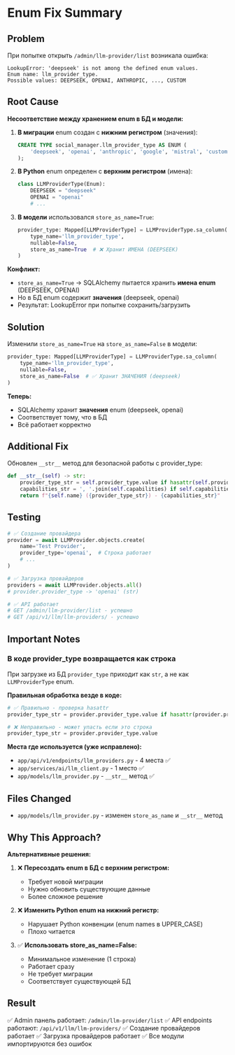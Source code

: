 # Enum Fix Summary

## Problem

При попытке открыть `/admin/llm-provider/list` возникала ошибка:

```
LookupError: 'deepseek' is not among the defined enum values. 
Enum name: llm_provider_type. 
Possible values: DEEPSEEK, OPENAI, ANTHROPIC, ..., CUSTOM
```

## Root Cause

**Несоответствие между хранением enum в БД и модели:**

1. **В миграции** enum создан с **нижним регистром** (значения):
   ```sql
   CREATE TYPE social_manager.llm_provider_type AS ENUM (
       'deepseek', 'openai', 'anthropic', 'google', 'mistral', 'custom'
   );
   ```

2. **В Python** enum определен с **верхним регистром** (имена):
   ```python
   class LLMProviderType(Enum):
       DEEPSEEK = "deepseek"
       OPENAI = "openai"
       # ...
   ```

3. **В модели** использовался `store_as_name=True`:
   ```python
   provider_type: Mapped[LLMProviderType] = LLMProviderType.sa_column(
       type_name='llm_provider_type',
       nullable=False,
       store_as_name=True  # ❌ Хранит ИМЕНА (DEEPSEEK)
   )
   ```

**Конфликт:**
- `store_as_name=True` → SQLAlchemy пытается хранить **имена enum** (DEEPSEEK, OPENAI)
- Но в БД enum содержит **значения** (deepseek, openai)
- Результат: LookupError при попытке сохранить/загрузить

## Solution

Изменили `store_as_name=True` на `store_as_name=False` в модели:

```python
provider_type: Mapped[LLMProviderType] = LLMProviderType.sa_column(
    type_name='llm_provider_type',
    nullable=False,
    store_as_name=False  # ✅ Хранит ЗНАЧЕНИЯ (deepseek)
)
```

**Теперь:**
- SQLAlchemy хранит **значения** enum (deepseek, openai)
- Соответствует тому, что в БД
- Всё работает корректно

## Additional Fix

Обновлен `__str__` метод для безопасной работы с provider_type:

```python
def __str__(self) -> str:
    provider_type_str = self.provider_type.value if hasattr(self.provider_type, 'value') else str(self.provider_type)
    capabilities_str = ', '.join(self.capabilities) if self.capabilities else 'none'
    return f"{self.name} ({provider_type_str}) - {capabilities_str}"
```

## Testing

```python
# ✅ Создание провайдера
provider = await LLMProvider.objects.create(
    name='Test Provider',
    provider_type='openai',  # Строка работает
    # ...
)

# ✅ Загрузка провайдеров
providers = await LLMProvider.objects.all()
# provider.provider_type -> 'openai' (str)

# ✅ API работает
# GET /admin/llm-provider/list - успешно
# GET /api/v1/llm/llm-providers/ - успешно
```

## Important Notes

### В коде provider_type возвращается как строка

При загрузке из БД `provider_type` приходит как `str`, а не как `LLMProviderType` enum.

**Правильная обработка везде в коде:**

```python
# ✅ Правильно - проверка hasattr
provider_type_str = provider.provider_type.value if hasattr(provider.provider_type, 'value') else str(provider.provider_type)

# ❌ Неправильно - может упасть если это строка
provider_type_str = provider.provider_type.value
```

**Места где используется (уже исправлено):**
- `app/api/v1/endpoints/llm_providers.py` - 4 места ✅
- `app/services/ai/llm_client.py` - 1 место ✅
- `app/models/llm_provider.py` - `__str__` метод ✅

## Files Changed

- `app/models/llm_provider.py` - изменен `store_as_name` и `__str__` метод

## Why This Approach?

**Альтернативные решения:**

1. ❌ **Пересоздать enum в БД с верхним регистром:**
   - Требует новой миграции
   - Нужно обновить существующие данные
   - Более сложное решение

2. ❌ **Изменить Python enum на нижний регистр:**
   - Нарушает Python конвенции (enum names в UPPER_CASE)
   - Плохо читается

3. ✅ **Использовать store_as_name=False:**
   - Минимальное изменение (1 строка)
   - Работает сразу
   - Не требует миграции
   - Соответствует существующей БД

## Result

✅ Admin панель работает: `/admin/llm-provider/list`
✅ API endpoints работают: `/api/v1/llm/llm-providers/`
✅ Создание провайдеров работает
✅ Загрузка провайдеров работает
✅ Все модули импортируются без ошибок
